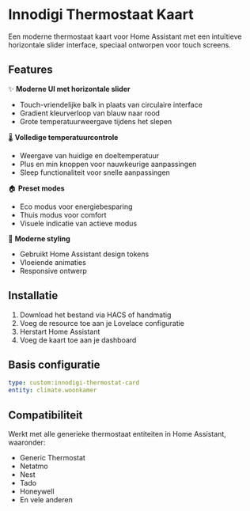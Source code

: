 # Innodigi Thermostaat Kaart

Een moderne thermostaat kaart voor Home Assistant met een intuïtieve horizontale slider interface, speciaal ontworpen voor touch screens.

## Features

✨ **Moderne UI met horizontale slider**
- Touch-vriendelijke balk in plaats van circulaire interface
- Gradient kleurverloop van blauw naar rood
- Grote temperatuurweergave tijdens het slepen

🌡️ **Volledige temperatuurcontrole**
- Weergave van huidige en doeltemperatuur
- Plus en min knoppen voor nauwkeurige aanpassingen
- Sleep functionaliteit voor snelle aanpassingen

🏠 **Preset modes**
- Eco modus voor energiebesparing
- Thuis modus voor comfort
- Visuele indicatie van actieve modus

🎨 **Moderne styling**
- Gebruikt Home Assistant design tokens
- Vloeiende animaties
- Responsive ontwerp

## Installatie

1. Download het bestand via HACS of handmatig
2. Voeg de resource toe aan je Lovelace configuratie
3. Herstart Home Assistant
4. Voeg de kaart toe aan je dashboard

## Basis configuratie

```yaml
type: custom:innodigi-thermostat-card
entity: climate.woonkamer
```

## Compatibiliteit

Werkt met alle generieke thermostaat entiteiten in Home Assistant, waaronder:
- Generic Thermostat
- Netatmo
- Nest
- Tado
- Honeywell
- En vele anderen

